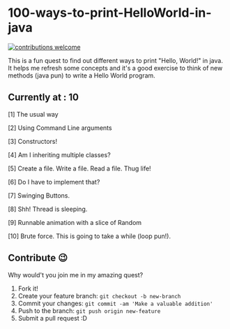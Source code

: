 # 100-ways-to-print-HelloWorld-in-java

[![contributions welcome](https://img.shields.io/badge/contributions-welcome-brightgreen.svg?style=flat)](https://github.com/NachiketaVadera/100-ways-to-print-HelloWorld-in-java/issues)

This is a fun quest to find out different ways to print "Hello, World!" in java. It helps me refresh some concepts and it's a good exercise to think of new methods (java pun) to write a Hello World program.

## Currently at : 10

[1] The usual way

[2] Using Command Line arguments

[3] Constructors!

[4] Am I inheriting multiple classes?

[5] Create a file. Write a file. Read a file. Thug life!

[6] Do I have to implement that?

[7] Swinging Buttons.

[8] Shh! Thread is sleeping.

[9] Runnable animation with a slice of Random

[10] Brute force. This is going to take a while (loop pun!).


## Contribute :wink:

Why would't you join me in my amazing quest?

1. Fork it!
2. Create your feature branch: `git checkout -b new-branch`
3. Commit your changes: `git commit -am 'Make a valuable addition'`
4. Push to the branch: `git push origin new-feature`
5. Submit a pull request :D
